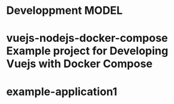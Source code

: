 # Developpment MODEL
# vuejs-nodejs-docker-compose Example project for Developing Vuejs with Docker Compose 
# example-application1

